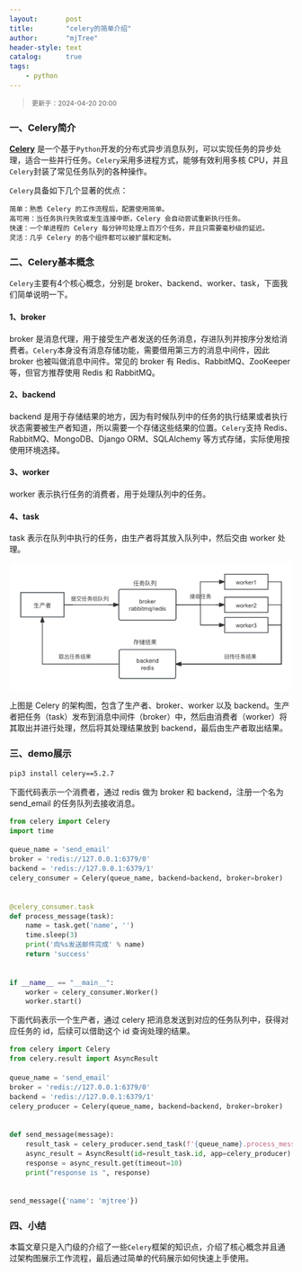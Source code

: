 ```yaml
---
layout:       post
title:        "celery的简单介绍"
author:       "mjTree"
header-style: text
catalog:      true
tags:
    - python
---
```


><small>更新于：2024-04-20 20:00</small>


### 一、Celery简介
[**Celery**](https://github.com/celery/celery) 是一个基于`Python`开发的分布式异步消息队列，可以实现任务的异步处理，适合一些并行任务。`Celery`采用多进程方式，能够有效利用多核 CPU，并且`Celery`封装了常见任务队列的各种操作。  

`Celery`具备如下几个显著的优点：  
```text
简单：熟悉 Celery 的工作流程后，配置使用简单。
高可用：当任务执行失败或发生连接中断，Celery 会自动尝试重新执行任务。
快速：一个单进程的 Celery 每分钟可处理上百万个任务，并且只需要毫秒级的延迟。
灵活：几乎 Celery 的各个组件都可以被扩展和定制。
```


### 二、Celery基本概念
`Celery`主要有4个核心概念，分别是 broker、backend、worker、task，下面我们简单说明一下。  

#### 1、broker
broker 是消息代理，用于接受生产者发送的任务消息，存进队列并按序分发给消费者。`Celery`本身没有消息存储功能，需要借用第三方的消息中间件，因此 broker 也被叫做消息中间件。常见的 broker 有 Redis、RabbitMQ、ZooKeeper 等，但官方推荐使用 Redis 和 RabbitMQ。  

#### 2、backend
backend 是用于存储结果的地方，因为有时候队列中的任务的执行结果或者执行状态需要被生产者知道，所以需要一个存储这些结果的位置。`Celery`支持 Redis、RabbitMQ、MongoDB、Django ORM、SQLAlchemy 等方式存储，实际使用按使用环境选择。  

#### 3、worker
worker 表示执行任务的消费者，用于处理队列中的任务。  

#### 4、task
task 表示在队列中执行的任务，由生产者将其放入队列中，然后交由 worker 处理。  

![CeleryArchitecture](/img/article-img/2024/04/0420_1.png)  

上图是 Celery 的架构图，包含了生产者、broker、worker 以及 backend。生产者把任务（task）发布到消息中间件（broker）中，然后由消费者（worker）将其取出并进行处理，然后将其处理结果放到 backend，最后由生产者取出结果。  


### 三、demo展示
```bash
pip3 install celery==5.2.7
```

下面代码表示一个消费者，通过 redis 做为 broker 和 backend，注册一个名为 send_email 的任务队列去接收消息。  
```python
from celery import Celery
import time

queue_name = 'send_email'
broker = 'redis://127.0.0.1:6379/0'
backend = 'redis://127.0.0.1:6379/1'
celery_consumer = Celery(queue_name, backend=backend, broker=broker)


@celery_consumer.task
def process_message(task):
    name = task.get('name', '')
    time.sleep(3)
    print('向%s发送邮件完成' % name)
    return 'success'


if __name__ == "__main__":
    worker = celery_consumer.Worker()
    worker.start()
```

下面代码表示一个生产者，通过 celery 把消息发送到对应的任务队列中，获得对应任务的 id，后续可以借助这个 id 查询处理的结果。  
```python
from celery import Celery
from celery.result import AsyncResult

queue_name = 'send_email'
broker = 'redis://127.0.0.1:6379/0'
backend = 'redis://127.0.0.1:6379/1'
celery_producer = Celery(queue_name, backend=backend, broker=broker)


def send_message(message):
    result_task = celery_producer.send_task(f'{queue_name}.process_message', args=[message])
    async_result = AsyncResult(id=result_task.id, app=celery_producer)
    response = async_result.get(timeout=10)
    print("response is ", response)


send_message({'name': 'mjtree'})
```


### 四、小结
本篇文章只是入门级的介绍了一些`Celery`框架的知识点，介绍了核心概念并且通过架构图展示工作流程，最后通过简单的代码展示如何快速上手使用。  

